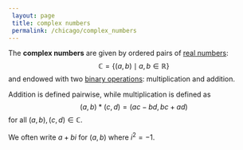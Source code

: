 ```yaml
---
 layout: page
 title: complex numbers
 permalink: /chicago/complex_numbers
---
```

The **complex numbers** are given by ordered pairs of [real numbers](https://mathgloss.github.io/MathGloss/real_numbers): $$\mathbb C = \{(a,b)\mid a,b\in \mathbb R\}$$ and endowed with two [binary operations](https://mathgloss.github.io/MathGloss/binary_operation): multiplication and addition. 

Addition is defined pairwise, while multiplication is defined as $$(a,b)*(c,d) = (ac-bd,bc+ad)$$ for all $(a,b),(c,d) \in \mathbb C$. 

We often write $a+bi$ for $(a,b)$ where $i^2=-1$. 